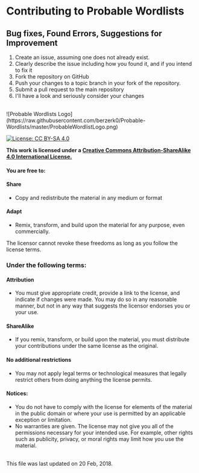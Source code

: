 # Contributing to Probable Wordlists

## Bug fixes, Found Errors, Suggestions for Improvement
1. Create an issue, assuming one does not already exist.
2. Clearly describe the issue including how you found it, and if you intend to fix it
3. Fork the repository on GitHub
4. Push your changes to a topic branch in your fork of the repository.
5. Submit a pull request to the main repository
6. I'll have a look and seriously consider your changes

<br>
![Probable Wordlists Logo](https://raw.githubusercontent.com/berzerk0/Probable-Wordlists/master/ProbableWordlistLogo.png)
<br>

[![License: CC BY-SA 4.0](https://img.shields.io/badge/License-CC%20BY--SA%204.0-lightgrey.svg)](http://creativecommons.org/licenses/by-sa/4.0/)

 __This work is licensed under a [Creative Commons Attribution-ShareAlike 4.0 International License.](https://creativecommons.org/licenses/by-sa/4.0/)__

#### You are free to:

#### Share
+ Copy and redistribute the material in any medium or format

#### Adapt
+ Remix, transform, and build upon the material for any purpose, even commercially.

The licensor cannot revoke these freedoms as long as you follow the license terms.

### Under the following terms:

#### Attribution
+ You must give appropriate credit, provide a link to the license, and indicate if changes were made. You may do so in any reasonable manner, but not in any way that suggests the licensor endorses you or your use.
#### ShareAlike
+ If you remix, transform, or build upon the material, you must distribute your contributions under the same license as the original.
#### No additional restrictions
+ You may not apply legal terms or technological measures that legally restrict others from doing anything the license permits.

#### Notices:
+ You do not have to comply with the license for elements of the material in the public domain or where your use is permitted by an applicable exception or limitation.
+ No warranties are given. The license may not give you all of the permissions necessary for your intended use. For example, other rights such as publicity, privacy, or moral rights may limit how you use the material.



<br>
This file was last updated on 20 Feb, 2018.
